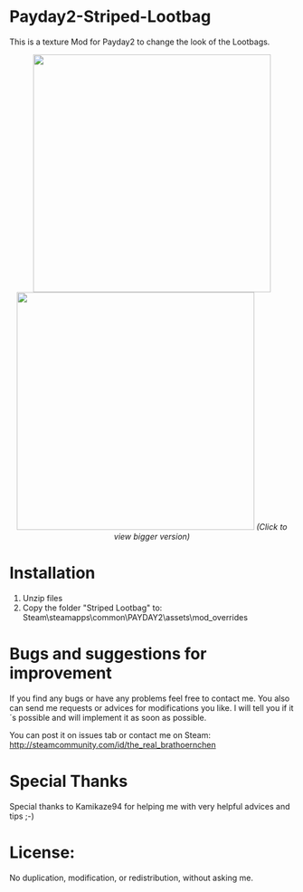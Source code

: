 # Payday2-Striped-Lootbag
This is a texture Mod for Payday2 to change the look of the Lootbags.

 <p align="center">
  <img src="http://abload.de/img/20160320193040_1z6snd.jpg" width="420"/>
  <img src="http://abload.de/img/pd2mcwesteleicht6buqj.png" width="420"/>
  <i>(Click to view bigger version)</i>
</p>


# Installation

1. Unzip files
2. Copy the folder "Striped Lootbag" to:
   Steam\steamapps\common\PAYDAY2\assets\mod_overrides


# Bugs and suggestions for improvement

If you find any bugs or have any problems feel free to contact me.
You also can send me requests or advices for modifications you like. 
I will tell you if it´s possible and will implement it as soon as possible.

You can post it on issues tab or contact me on Steam:
http://steamcommunity.com/id/the_real_brathoernchen


# Special Thanks

Special thanks to Kamikaze94 for helping me with very helpful advices and tips ;-)


# License:
No duplication, modification, or redistribution, without asking me.
